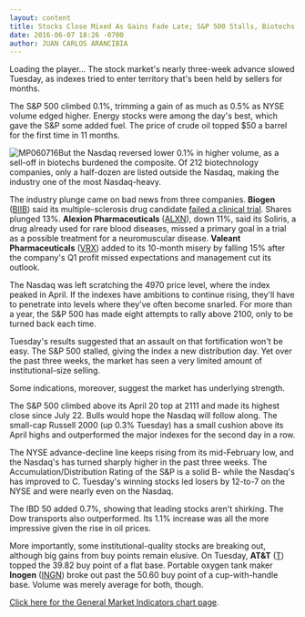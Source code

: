 ```yaml
---
layout: content
title: Stocks Close Mixed As Gains Fade Late; S&P 500 Stalls, Biotechs Hammer Nasdaq
date: 2016-06-07 18:26 -0700
author: JUAN CARLOS ARANCIBIA
---
```






Loading the player...
The stock market's nearly three-week advance slowed Tuesday, as indexes tried to enter territory that's been held by sellers for months.


The S&P 500 climbed 0.1%, trimming a gain of as much as 0.5% as NYSE volume edged higher. Energy stocks were among the day's best, which gave the S&P some added fuel. The price of crude oil topped $50 a barrel for the first time in 11 months.


![MP060716](https://www.investors.com/wp-content/uploads/2016/06/MP060716.jpg)But the Nasdaq reversed lower 0.1% in higher volume, as a sell-off in biotechs burdened the composite. Of 212 biotechnology companies, only a half-dozen are listed outside the Nasdaq, making the industry one of the most Nasdaq-heavy.


The industry plunge came on bad news from three companies. **Biogen** ([BIIB](https://research.investors.com/quote.aspx?symbol=BIIB)) said its multiple-sclerosis drug candidate [failed a clinical trial](https://www.investors.com/news/technology/biogen-loses-big-ms-gamble-as-anti-lingo-fails-clinical-trial/?ven=YahooCP&src=AURLLED&ven=yahoo). Shares plunged 13%. **Alexion Pharmaceuticals** ([ALXN](https://research.investors.com/quote.aspx?symbol=ALXN)), down 11%, said its Soliris, a drug already used for rare blood diseases, missed a primary goal in a trial as a possible treatment for a neuromuscular disease. **Valeant Pharmaceuticals** ([VRX](https://research.investors.com/quote.aspx?symbol=VRX)) added to its 10-month misery by falling 15% after the company's Q1 profit missed expectations and management cut its outlook.


The Nasdaq was left scratching the 4970 price level, where the index peaked in April. If the indexes have ambitions to continue rising, they'll have to penetrate into levels where they've often become snarled. For more than a year, the S&P 500 has made eight attempts to rally above 2100, only to be turned back each time.


Tuesday's results suggested that an assault on that fortification won't be easy. The S&P 500 stalled, giving the index a new distribution day. Yet over the past three weeks, the market has seen a very limited amount of institutional-size selling.


Some indications, moreover, suggest the market has underlying strength.


The S&P 500 climbed above its April 20 top at 2111 and made its highest close since July 22. Bulls would hope the Nasdaq will follow along. The small-cap Russell 2000 (up 0.3% Tuesday) has a small cushion above its April highs and outperformed the major indexes for the second day in a row.


The NYSE advance-decline line keeps rising from its mid-February low, and the Nasdaq's has turned sharply higher in the past three weeks. The Accumulation/Distribution Rating of the S&P is a solid B- while the Nasdaq's has improved to C. Tuesday's winning stocks led losers by 12-to-7 on the NYSE and were nearly even on the Nasdaq.


The IBD 50 added 0.7%, showing that leading stocks aren't shirking. The Dow transports also outperformed. Its 1.1% increase was all the more impressive given the rise in oil prices.


More importantly, some institutional-quality stocks are breaking out, although big gains from buy points remain elusive. On Tuesday, **AT&T** ([T](https://research.investors.com/quote.aspx?symbol=T)) topped the 39.82 buy point of a flat base. Portable oxygen tank maker **Inogen** ([INGN](https://research.investors.com/quote.aspx?symbol=INGN)) broke out past the 50.60 buy point of a cup-with-handle base. Volume was merely average for both, though.


[Click here for the General Market Indicators chart page](https://www.investors.com/wp-content/uploads/2016/06/IBD0706153953GMI.pdf).




